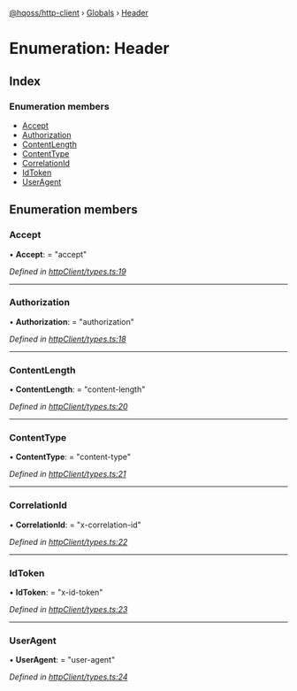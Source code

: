 [@hqoss/http-client](../README.md) › [Globals](../globals.md) › [Header](header.md)

# Enumeration: Header

## Index

### Enumeration members

* [Accept](header.md#accept)
* [Authorization](header.md#authorization)
* [ContentLength](header.md#contentlength)
* [ContentType](header.md#contenttype)
* [CorrelationId](header.md#correlationid)
* [IdToken](header.md#idtoken)
* [UserAgent](header.md#useragent)

## Enumeration members

###  Accept

• **Accept**: = "accept"

*Defined in [httpClient/types.ts:19](https://github.com/hqoss/node-agent/blob/0ea739e/src/httpClient/types.ts#L19)*

___

###  Authorization

• **Authorization**: = "authorization"

*Defined in [httpClient/types.ts:18](https://github.com/hqoss/node-agent/blob/0ea739e/src/httpClient/types.ts#L18)*

___

###  ContentLength

• **ContentLength**: = "content-length"

*Defined in [httpClient/types.ts:20](https://github.com/hqoss/node-agent/blob/0ea739e/src/httpClient/types.ts#L20)*

___

###  ContentType

• **ContentType**: = "content-type"

*Defined in [httpClient/types.ts:21](https://github.com/hqoss/node-agent/blob/0ea739e/src/httpClient/types.ts#L21)*

___

###  CorrelationId

• **CorrelationId**: = "x-correlation-id"

*Defined in [httpClient/types.ts:22](https://github.com/hqoss/node-agent/blob/0ea739e/src/httpClient/types.ts#L22)*

___

###  IdToken

• **IdToken**: = "x-id-token"

*Defined in [httpClient/types.ts:23](https://github.com/hqoss/node-agent/blob/0ea739e/src/httpClient/types.ts#L23)*

___

###  UserAgent

• **UserAgent**: = "user-agent"

*Defined in [httpClient/types.ts:24](https://github.com/hqoss/node-agent/blob/0ea739e/src/httpClient/types.ts#L24)*
